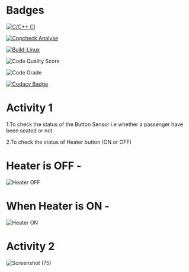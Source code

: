 # Badges
[![C/C++ CI](https://github.com/kishornaidu1/M2_Heater-button-/actions/workflows/c-cpp.yml/badge.svg)](https://github.com/kishornaidu1/M2_Heater-button-/actions/workflows/c-cpp.yml)

[![Cppcheck Analyse](https://github.com/kishornaidu1/M2_Heater-button-/actions/workflows/Cppcheck_Analyse.yml/badge.svg)](https://github.com/kishornaidu1/M2_Heater-button-/actions/workflows/Cppcheck_Analyse.yml)

[![Build-Linux](https://github.com/kishornaidu1/M2_Heater-button-/actions/workflows/Build%20on%20Linux.yml/badge.svg)](https://github.com/kishornaidu1/M2_Heater-button-/actions/workflows/Build%20on%20Linux.yml)

![Code Quality Score](https://api.codiga.io/project/33045/score/svg)

![Code Grade](https://api.codiga.io/project/33045/status/svg)

[![Codacy Badge](https://app.codacy.com/project/badge/Grade/df9ab864c5da4b7398b333eb8b86e111)](https://www.codacy.com/gh/kishornaidu1/M2_Heater-button-/dashboard?utm_source=github.com&amp;utm_medium=referral&amp;utm_content=kishornaidu1/M2_Heater-button-&amp;utm_campaign=Badge_Grade)


# Activity 1

1.To check the status of the Button Sensor i.e whether a passenger have been seated or not.

2.To check the status of Heater button (ON or OFF)

# Heater is OFF -

![Heater OFF](https://user-images.githubusercontent.com/74306039/116534464-2faea180-a900-11eb-8456-c61076178820.png)

# When Heater is ON -

![Heater ON](https://user-images.githubusercontent.com/74306039/116534480-363d1900-a900-11eb-93ce-5a447b3b2c99.png)

# Activity 2

![Screenshot (75)](https://user-images.githubusercontent.com/74306039/116658988-8377c400-a9ae-11eb-8a8f-a482bf03ef6c.png)



